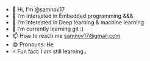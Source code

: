 - 👋 Hi, I’m @samnov17
- 👀 I’m interested in Embedded programming &&&
- 👀 I’m interested in Deep learning & machine learning 
- 🌱 I’m currently learning git :)
- 📫 How to reach me samnov17@gmail.com
- 😄 Pronouns: He
- ⚡ Fun fact: I am still learning..

<!---
samnov17/samnov17 is a ✨ special ✨ repository because its `README.md` (this file) appears on your GitHub profile.
You can click the Preview link to take a look at your changes.
--->

